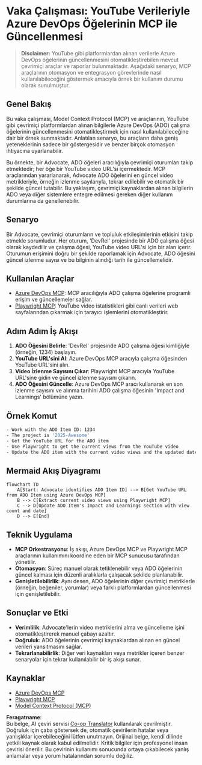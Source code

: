 <!--
CO_OP_TRANSLATOR_METADATA:
{
  "original_hash": "14a2dfbea55ef735660a06bd6bdfe5f3",
  "translation_date": "2025-06-13T21:35:00+00:00",
  "source_file": "09-CaseStudy/UpdateADOItemsFromYT.md",
  "language_code": "tr"
}
-->
# Vaka Çalışması: YouTube Verileriyle Azure DevOps Öğelerinin MCP ile Güncellenmesi

> **Disclaimer:** YouTube gibi platformlardan alınan verilerle Azure DevOps öğelerinin güncellenmesini otomatikleştirebilen mevcut çevrimiçi araçlar ve raporlar bulunmaktadır. Aşağıdaki senaryo, MCP araçlarının otomasyon ve entegrasyon görevlerinde nasıl kullanılabileceğini göstermek amacıyla örnek bir kullanım durumu olarak sunulmuştur.

## Genel Bakış

Bu vaka çalışması, Model Context Protocol (MCP) ve araçlarının, YouTube gibi çevrimiçi platformlardan alınan bilgilerle Azure DevOps (ADO) çalışma öğelerinin güncellenmesini otomatikleştirmek için nasıl kullanılabileceğine dair bir örnek sunmaktadır. Anlatılan senaryo, bu araçların daha geniş yeteneklerinin sadece bir göstergesidir ve benzer birçok otomasyon ihtiyacına uyarlanabilir.

Bu örnekte, bir Advocate, ADO öğeleri aracılığıyla çevrimiçi oturumları takip etmektedir; her öğe bir YouTube video URL'si içermektedir. MCP araçlarından yararlanarak, Advocate ADO öğelerini en güncel video metrikleriyle, örneğin izlenme sayılarıyla, tekrar edilebilir ve otomatik bir şekilde güncel tutabilir. Bu yaklaşım, çevrimiçi kaynaklardan alınan bilgilerin ADO veya diğer sistemlere entegre edilmesi gereken diğer kullanım durumlarına da genellenebilir.

## Senaryo

Bir Advocate, çevrimiçi oturumların ve topluluk etkileşimlerinin etkisini takip etmekle sorumludur. Her oturum, 'DevRel' projesinde bir ADO çalışma öğesi olarak kaydedilir ve çalışma öğesi, YouTube video URL'si için bir alan içerir. Oturumun erişimini doğru bir şekilde raporlamak için Advocate, ADO öğesini güncel izlenme sayısı ve bu bilginin alındığı tarih ile güncellemelidir.

## Kullanılan Araçlar

- [Azure DevOps MCP](https://github.com/microsoft/azure-devops-mcp): MCP aracılığıyla ADO çalışma öğelerine programlı erişim ve güncellemeler sağlar.
- [Playwright MCP](https://github.com/microsoft/playwright-mcp): YouTube video istatistikleri gibi canlı verileri web sayfalarından çıkarmak için tarayıcı işlemlerini otomatikleştirir.

## Adım Adım İş Akışı

1. **ADO Öğesini Belirle**: 'DevRel' projesinde ADO çalışma öğesi kimliğiyle (örneğin, 1234) başlayın.
2. **YouTube URL'sini Al**: Azure DevOps MCP aracıyla çalışma öğesinden YouTube URL'sini alın.
3. **Video İzlenme Sayısını Çıkar**: Playwright MCP aracıyla YouTube URL'sine gidin ve güncel izlenme sayısını çıkarın.
4. **ADO Öğesini Güncelle**: Azure DevOps MCP aracı kullanarak en son izlenme sayısını ve alınma tarihini ADO çalışma öğesinin 'Impact and Learnings' bölümüne yazın.

## Örnek Komut

```bash
- Work with the ADO Item ID: 1234
- The project is '2025-Awesome'
- Get the YouTube URL for the ADO item
- Use Playwright to get the current views from the YouTube video
- Update the ADO item with the current video views and the updated date of the information
```

## Mermaid Akış Diyagramı

```mermaid
flowchart TD
    A[Start: Advocate identifies ADO Item ID] --> B[Get YouTube URL from ADO Item using Azure DevOps MCP]
    B --> C[Extract current video views using Playwright MCP]
    C --> D[Update ADO Item's Impact and Learnings section with view count and date]
    D --> E[End]
```

## Teknik Uygulama

- **MCP Orkestrasyonu**: İş akışı, Azure DevOps MCP ve Playwright MCP araçlarının kullanımını koordine eden bir MCP sunucusu tarafından yönetilir.
- **Otomasyon**: Süreç manuel olarak tetiklenebilir veya ADO öğelerinin güncel kalması için düzenli aralıklarla çalışacak şekilde planlanabilir.
- **Genişletilebilirlik**: Aynı desen, ADO öğelerinin diğer çevrimiçi metriklerle (örneğin, beğeniler, yorumlar) veya farklı platformlardan güncellenmesi için genişletilebilir.

## Sonuçlar ve Etki

- **Verimlilik**: Advocate'lerin video metriklerini alma ve güncelleme işini otomatikleştirerek manuel çabayı azaltır.
- **Doğruluk**: ADO öğelerinin çevrimiçi kaynaklardan alınan en güncel verileri yansıtmasını sağlar.
- **Tekrarlanabilirlik**: Diğer veri kaynakları veya metrikler içeren benzer senaryolar için tekrar kullanılabilir bir iş akışı sunar.

## Kaynaklar

- [Azure DevOps MCP](https://github.com/microsoft/azure-devops-mcp)
- [Playwright MCP](https://github.com/microsoft/playwright-mcp)
- [Model Context Protocol (MCP)](https://modelcontextprotocol.io/)

**Feragatname**:  
Bu belge, AI çeviri servisi [Co-op Translator](https://github.com/Azure/co-op-translator) kullanılarak çevrilmiştir. Doğruluk için çaba göstersek de, otomatik çevirilerin hatalar veya yanlışlıklar içerebileceğini lütfen unutmayın. Orijinal belge, kendi dilinde yetkili kaynak olarak kabul edilmelidir. Kritik bilgiler için profesyonel insan çevirisi önerilir. Bu çevirinin kullanımı sonucunda ortaya çıkabilecek yanlış anlamalar veya yorum hatalarından sorumlu değiliz.